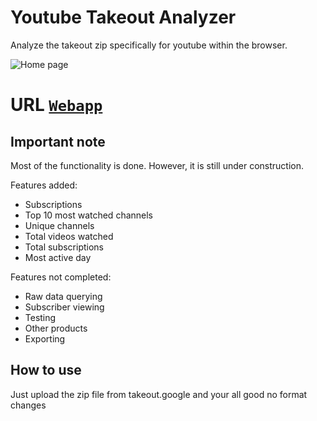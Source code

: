 # Youtube Takeout Analyzer

Analyze the takeout zip specifically for youtube within the browser.

![Home page](./start_page.jpg)

# URL [`Webapp`]()

## Important note 

Most of the functionality is done. However, it is still under construction.

Features added:
- Subscriptions
- Top 10 most watched channels
- Unique channels
- Total videos watched
- Total subscriptions
- Most active day

Features not completed:
- Raw data querying
- Subscriber viewing
- Testing
- Other products 
- Exporting

## How to use

Just upload the zip file from takeout.google and your all good no format changes
